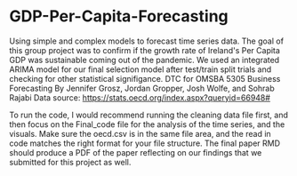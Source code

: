 # GDP-Per-Capita-Forecasting
Using simple and complex models to forecast time series data. The goal of this group project was to confirm if the growth rate of Ireland's Per Capita GDP was sustainable coming out of the pandemic. We used an integrated ARIMA model for our final selection model after test/train split trials and checking for other statistical signifigance.
DTC for OMSBA 5305 Business Forecasting By Jennifer Grosz, Jordan Gropper, Josh Wolfe, and Sohrab Rajabi Data source: https://stats.oecd.org/index.aspx?queryid=66948#

To run the code, I would recommend running the cleaning data file first, and then focus on the Final_code file for the analysis of the time series, and the visuals. Make sure the oecd.csv is in the same file area, and the read in code matches the right format for your file structure. The final paper RMD should produce a PDF of the paper reflecting on our findings that we submitted for this project as well. 

